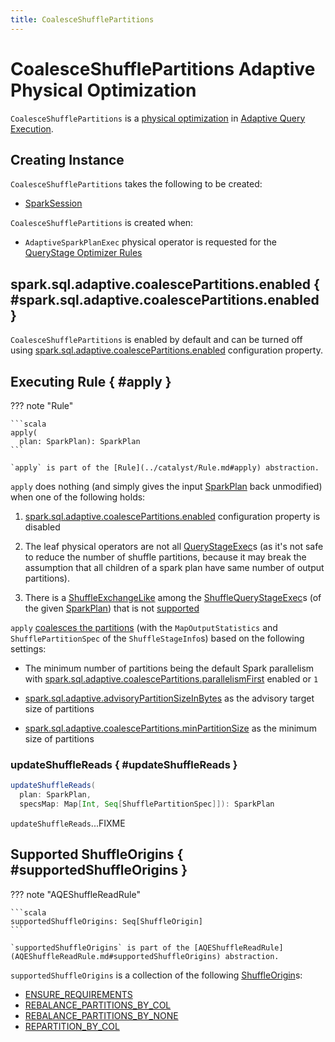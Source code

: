 ```yaml
---
title: CoalesceShufflePartitions
---
```


# CoalesceShufflePartitions Adaptive Physical Optimization

`CoalesceShufflePartitions` is a [physical optimization](AQEShuffleReadRule.md) in [Adaptive Query Execution](../adaptive-query-execution/index.md).

## Creating Instance

`CoalesceShufflePartitions` takes the following to be created:

* <span id="session"> [SparkSession](../SparkSession.md)

`CoalesceShufflePartitions` is created when:

* `AdaptiveSparkPlanExec` physical operator is requested for the [QueryStage Optimizer Rules](../physical-operators/AdaptiveSparkPlanExec.md#queryStageOptimizerRules)

## spark.sql.adaptive.coalescePartitions.enabled { #spark.sql.adaptive.coalescePartitions.enabled }

`CoalesceShufflePartitions` is enabled by default and can be turned off using [spark.sql.adaptive.coalescePartitions.enabled](../configuration-properties.md#spark.sql.adaptive.coalescePartitions.enabled) configuration property.

## Executing Rule { #apply }

??? note "Rule"

    ```scala
    apply(
      plan: SparkPlan): SparkPlan
    ```

    `apply` is part of the [Rule](../catalyst/Rule.md#apply) abstraction.

`apply` does nothing (and simply gives the input [SparkPlan](../physical-operators/SparkPlan.md) back unmodified) when one of the following holds:

1. [spark.sql.adaptive.coalescePartitions.enabled](../configuration-properties.md#spark.sql.adaptive.coalescePartitions.enabled) configuration property is disabled

1. The leaf physical operators are not all [QueryStageExec](../physical-operators/QueryStageExec.md)s (as it's not safe to reduce the number of shuffle partitions, because it may break the assumption that all children of a spark plan have same number of output partitions).

1. There is a [ShuffleExchangeLike](../physical-operators/ShuffleQueryStageExec.md#shuffle) among the [ShuffleQueryStageExec](../physical-operators/ShuffleQueryStageExec.md)s (of the given [SparkPlan](../physical-operators/SparkPlan.md)) that is not [supported](#isSupported)

`apply` [coalesces the partitions](../adaptive-query-execution/ShufflePartitionsUtil.md#coalescePartitions) (with the `MapOutputStatistics` and `ShufflePartitionSpec` of the `ShuffleStageInfo`s) based on the following settings:

* The minimum number of partitions being the default Spark parallelism with [spark.sql.adaptive.coalescePartitions.parallelismFirst](../SQLConf.md#COALESCE_PARTITIONS_PARALLELISM_FIRST) enabled or `1`

* [spark.sql.adaptive.advisoryPartitionSizeInBytes](../SQLConf.md#ADVISORY_PARTITION_SIZE_IN_BYTES) as the advisory target size of partitions

* [spark.sql.adaptive.coalescePartitions.minPartitionSize](../SQLConf.md#COALESCE_PARTITIONS_MIN_PARTITION_SIZE) as the minimum size of partitions

### updateShuffleReads { #updateShuffleReads }

```scala
updateShuffleReads(
  plan: SparkPlan,
  specsMap: Map[Int, Seq[ShufflePartitionSpec]]): SparkPlan
```

`updateShuffleReads`...FIXME

## Supported ShuffleOrigins { #supportedShuffleOrigins }

??? note "AQEShuffleReadRule"

    ```scala
    supportedShuffleOrigins: Seq[ShuffleOrigin]
    ```

    `supportedShuffleOrigins` is part of the [AQEShuffleReadRule](AQEShuffleReadRule.md#supportedShuffleOrigins) abstraction.

`supportedShuffleOrigins` is a collection of the following [ShuffleOrigin](../physical-operators/ShuffleOrigin.md)s:

* [ENSURE_REQUIREMENTS](../physical-operators/ShuffleOrigin.md#ENSURE_REQUIREMENTS)
* [REBALANCE_PARTITIONS_BY_COL](../physical-operators/ShuffleOrigin.md#REBALANCE_PARTITIONS_BY_COL)
* [REBALANCE_PARTITIONS_BY_NONE](../physical-operators/ShuffleOrigin.md#REBALANCE_PARTITIONS_BY_NONE)
* [REPARTITION_BY_COL](../physical-operators/ShuffleOrigin.md#REPARTITION_BY_COL)

